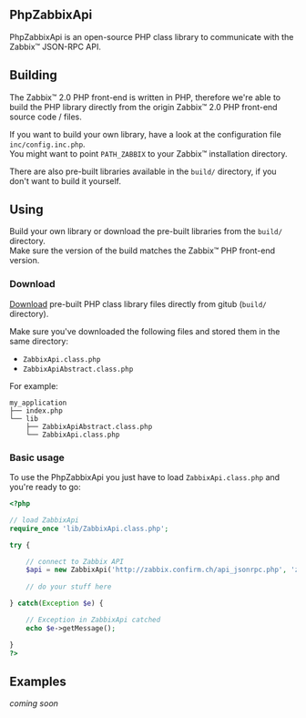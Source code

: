 ## PhpZabbixApi

PhpZabbixApi is an open-source PHP class library to communicate with the Zabbix™ JSON-RPC API.

## Building

The Zabbix™ 2.0 PHP front-end is written in PHP, therefore we're able to build the PHP library directly from the origin Zabbix™ 2.0 PHP front-end source code / files.

If you want to build your own library, have a look at the configuration file `inc/config.inc.php`.  
You might want to point `PATH_ZABBIX`  to your Zabbix™ installation directory.

There are also pre-built libraries available in the `build/` directory, if you don't want to build it yourself.

## Using

Build your own library or download the pre-built libraries from the `build/` directory.  
Make sure the version of the build matches the Zabbix™ PHP front-end version.

### Download

[Download](https://github.com/domibarton/PhpZabbixApi/tree/master/build)  pre-built PHP class library files directly from gitub (`build/` directory).

Make sure you've downloaded the following files and stored them in the same directory:

* `ZabbixApi.class.php` 
* `ZabbixApiAbstract.class.php`

For example:

```
my_application
├── index.php
└── lib
    ├── ZabbixApiAbstract.class.php
    └── ZabbixApi.class.php
```

### Basic usage

To use the PhpZabbixApi you just have to load `ZabbixApi.class.php` and you're ready to go:

```php
<?php

// load ZabbixApi
require_once 'lib/ZabbixApi.class.php';

try {

    // connect to Zabbix API
    $api = new ZabbixApi('http://zabbix.confirm.ch/api_jsonrpc.php', 'zabbix', 'admin');
    
    // do your stuff here

} catch(Exception $e) {

    // Exception in ZabbixApi catched
    echo $e->getMessage();

}
?>
```

## Examples

*coming soon*
